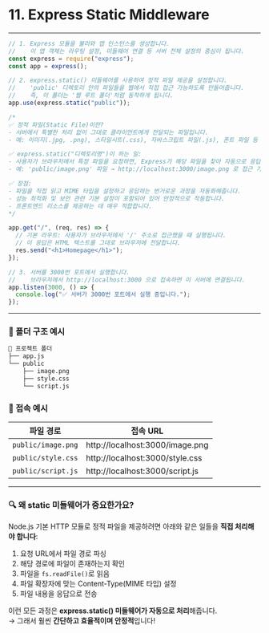 # 11. Express Static Middleware

---

```js
// 1. Express 모듈을 불러와 앱 인스턴스를 생성합니다.
//    이 앱 객체는 라우팅 설정, 미들웨어 연결 등 서버 전체 설정의 중심이 됩니다.
const express = require("express");
const app = express();

// 2. express.static() 미들웨어를 사용하여 정적 파일 제공을 설정합니다.
//    'public' 디렉토리 안의 파일들을 웹에서 직접 접근 가능하도록 만들어줍니다.
//    즉, 이 폴더는 '웹 루트 폴더'처럼 동작하게 됩니다.
app.use(express.static("public"));

/*
✅ 정적 파일(Static File)이란?
- 서버에서 특별한 처리 없이 그대로 클라이언트에게 전달되는 파일입니다.
- 예: 이미지(.jpg, .png), 스타일시트(.css), 자바스크립트 파일(.js), 폰트 파일 등

✅ express.static("디렉토리명")이 하는 일:
- 사용자가 브라우저에서 특정 파일을 요청하면, Express가 해당 파일을 찾아 자동으로 응답해 줍니다.
- 예: 'public/image.png' 파일 → http://localhost:3000/image.png 로 접근 가능

✅ 장점:
- 파일을 직접 읽고 MIME 타입을 설정하고 응답하는 번거로운 과정을 자동화해줍니다.
- 성능 최적화 및 보안 관련 기본 설정이 포함되어 있어 안정적으로 작동합니다.
- 프론트엔드 리소스를 제공하는 데 매우 적합합니다.
*/

app.get("/", (req, res) => {
  // 기본 라우트: 사용자가 브라우저에서 '/' 주소로 접근했을 때 실행됩니다.
  // 이 응답은 HTML 텍스트를 그대로 브라우저에 전달합니다.
  res.send("<h1>Homepage</h1>");
});

// 3. 서버를 3000번 포트에서 실행합니다.
//    브라우저에서 http://localhost:3000 으로 접속하면 이 서버에 연결됩니다.
app.listen(3000, () => {
  console.log("✅ 서버가 3000번 포트에서 실행 중입니다.");
});
```

---

### 📂 폴더 구조 예시

```bash
📁 프로젝트 폴더
├── app.js
└── public
    ├── image.png
    ├── style.css
    └── script.js
```

### 📌 접속 예시

| 파일 경로                 | 접속 URL                                   |
|--------------------------|--------------------------------------------|
| `public/image.png`       | http://localhost:3000/image.png            |
| `public/style.css`       | http://localhost:3000/style.css            |
| `public/script.js`       | http://localhost:3000/script.js            |

---

### 🔍 왜 static 미들웨어가 중요한가요?

Node.js 기본 HTTP 모듈로 정적 파일을 제공하려면 아래와 같은 일들을 **직접 처리해야 합니다**:

1. 요청 URL에서 파일 경로 파싱  
2. 해당 경로에 파일이 존재하는지 확인  
3. 파일을 `fs.readFile()`로 읽음  
4. 파일 확장자에 맞는 Content-Type(MIME 타입) 설정  
5. 파일 내용을 응답으로 전송  

이런 모든 과정은 **express.static() 미들웨어가 자동으로 처리**해줍니다.  
→ 그래서 훨씬 **간단하고 효율적이며 안정적**입니다!